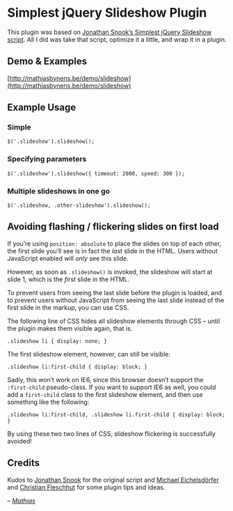 # Simplest jQuery Slideshow Plugin

This plugin was based on [Jonathan Snook’s Simplest jQuery Slideshow script](http://snook.ca/archives/javascript/simplest-jquery-slideshow). All I did was take that script, optimize it a little, and wrap it in a plugin.

## Demo & Examples

[http://mathiasbynens.be/demo/slideshow](http://mathiasbynens.be/demo/slideshow)

## Example Usage

### Simple

    $('.slideshow').slideshow();

### Specifying parameters

    $('.slideshow').slideshow({ timeout: 2000, speed: 300 });

### Multiple slideshows in one go

    $('.slideshow, .other-slideshow').slideshow();

## Avoiding flashing / flickering slides on first load

If you’re using `position: absolute` to place the slides on top of each other, the first slide you’ll see is in fact the _last_ slide in the HTML. Users without JavaScript enabled will _only_ see this slide.

However, as soon as `.slideshow()` is invoked, the slideshow will start at slide 1, which is the _first_ slide in the HTML.

To prevent users from seeing the last slide before the plugin is loaded, and to prevent users without JavaScript from seeing the last slide instead of the first slide in the markup, you can use CSS.

The following line of CSS hides all slideshow elements through CSS – until the plugin makes them visible again, that is.

    .slideshow li { display: none; }

The first slideshow element, however, can still be visible:

    .slideshow li:first-child { display: block; }

Sadly, this won’t work on IE6, since this browser doesn’t support the `:first-child` pseudo-class. If you want to support IE6 as well, you could add a `first-child` class to the first slideshow element, and then use something like the following:

    .slideshow li:first-child, .slideshow li.first-child { display: block; }

By using these two two lines of CSS, slideshow flickering is successfully avoided!

## Credits

Kudos to [Jonathan Snook](http://snook.ca/) for the original script and [Michael Eichelsdörfer](http://www.michael-eichelsdoerfer.de/) and [Christian Fleschhut](http://christianfleschhut.de/) for some plugin tips and ideas.

_– [Mathias](http://mathiasbynens.be/)_